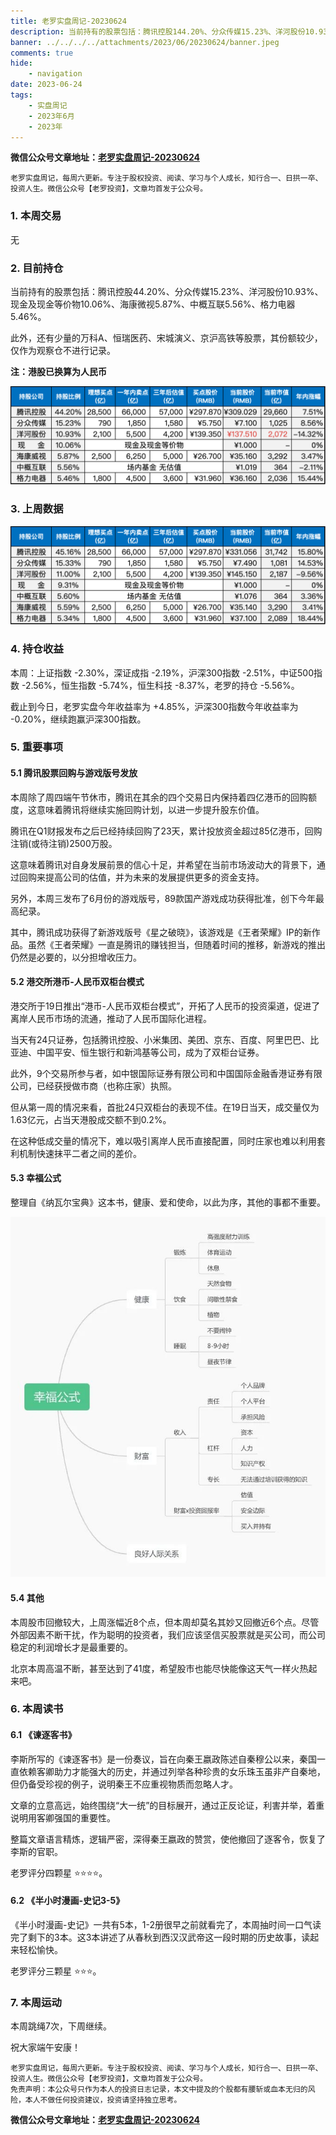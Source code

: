 ```yaml
---
title: 老罗实盘周记-20230624
description: 当前持有的股票包括：腾讯控股144.20%、分众传媒15.23%、洋河股份10.93%、现金及现金等价物10.06%、海康微视5.87%、中概互联5.56%、格力电器5.46%。此外，还有少量的万科A、恒瑞医药、宋城演义、京沪高铁等股票，其份额较少，仅作为观察仓不进行记录。
banner: ../../../../attachments/2023/06/20230624/banner.jpeg
comments: true
hide:
    - navigation
date: 2023-06-24
tags:
    - 实盘周记
    - 2023年6月
    - 2023年
---
```


__微信公众号文章地址：[老罗实盘周记-20230624](https://mp.weixin.qq.com/s/ZVYG0UyAOYGCk5s8sf6w6w)__

```
老罗实盘周记，每周六更新。专注于股权投资、阅读、学习与个人成长，知行合一、日拱一卒、投资人生。微信公众号【老罗投资】，文章均首发于公众号。
```

### 1. 本周交易

无

### 2. 目前持仓

当前持有的股票包括：腾讯控股44.20%、分众传媒15.23%、洋河股份10.93%、现金及现金等价物10.06%、海康微视5.87%、中概互联5.56%、格力电器5.46%。

此外，还有少量的万科A、恒瑞医药、宋城演义、京沪高铁等股票，其份额较少，仅作为观察仓不进行记录。

**注：港股已换算为人民币**

![目前持仓](../../../attachments/2023/06/20230624/1.png)

### 3. 上周数据

![上周数据](../../../attachments/2023/06/20230624/2.png)

### 4. 持仓收益

本周：上证指数 -2.30%，深证成指 -2.19%，沪深300指数 -2.51%，中证500指数 -2.56%，恒生指数 -5.74%，恒生科技 -8.37%，老罗的持仓 <span class="green">-5.56%</span>。

截止到今日，老罗实盘今年收益率为 <span class="red">+4.85%</span>，沪深300指数今年收益率为 <span class="green">-0.20%</span>，继续跑赢沪深300指数。

### 5. 重要事项

#### 5.1 腾讯股票回购与游戏版号发放

本周除了周四端午节休市，腾讯在其余的四个交易日内保持着四亿港币的回购额度，这意味着腾讯将继续实施回购计划，以进一步提升股东价值。

腾讯在Q1财报发布之后已经持续回购了23天，累计投放资金超过85亿港币，回购注销(或待注销)2500万股。

这意味着腾讯对自身发展前景的信心十足，并希望在当前市场波动大的背景下，通过回购来提高公司的估值，并为未来的发展提供更多的资金支持。

另外，本周三发布了6月份的游戏版号，89款国产游戏成功获得批准，创下今年最高纪录。

其中，腾讯成功获得了新游戏版号《星之破晓》，该游戏是《王者荣耀》IP的新作品。虽然《王者荣耀》一直是腾讯的赚钱担当，但随着时间的推移，新游戏的推出仍然是必要的，以分担增收压力。

#### 5.2 港交所港币-人民币双柜台模式

港交所于19日推出“港币-人民币双柜台模式”，开拓了人民币的投资渠道，促进了离岸人民币市场的流通，推动了人民币国际化进程。

当天有24只证券，包括腾讯控股、小米集团、美团、京东、百度、阿里巴巴、比亚迪、中国平安、恒生银行和新鸿基等公司，成为了双柜台证券。

此外，9个交易所参与者，如中银国际证券有限公司和中国国际金融香港证券有限公司，已经获授做市商（也称庄家）执照。

但从第一周的情况来看，首批24只双柜台的表现不佳。在19日当天，成交量仅为1.63亿元，占当天港股成交额不到0.2%。

在这种低成交量的情况下，难以吸引离岸人民币直接配置，同时庄家也难以利用套利机制快速抹平二者之间的差价。

#### 5.3 幸福公式

整理自《纳瓦尔宝典》这本书，健康、爱和使命，以此为序，其他的事都不重要。

![幸福公式](../../../attachments/2023/06/20230624/3.jpeg)

#### 5.4 其他

本周股市回撤较大，上周涨幅近8个点，但本周却莫名其妙又回撤近6个点。尽管外部因素不断干扰，作为聪明的投资者，我们应该坚信买股票就是买公司，而公司稳定的利润增长才是最重要的。

北京本周高温不断，甚至达到了41度，希望股市也能尽快能像这天气一样火热起来吧。

### 6. 本周读书

#### 6.1 《谏逐客书》

李斯所写的《谏逐客书》是一份奏议，旨在向秦王嬴政陈述自秦穆公以来，秦国一直依赖客卿助力才能强大的历史，并通过列举各种珍贵的女乐珠玉虽非产自秦地，但仍备受珍视的例子，说明秦王不应重视物质而忽略人才。

文章的立意高远，始终围绕“大一统”的目标展开，通过正反论证，利害并举，着重说明用客卿强国的重要性。

整篇文章语言精炼，逻辑严密，深得秦王嬴政的赞赏，使他撤回了逐客令，恢复了李斯的官职。

老罗评分四颗星 ⭐️⭐️⭐️⭐️。

#### 6.2 《半小时漫画-史记3-5》

《半小时漫画-史记》一共有5本，1-2册很早之前就看完了，本周抽时间一口气读完了剩下的3本。这3本讲述了从春秋到西汉汉武帝这一段时期的历史故事，读起来轻松愉快。

老罗评分三颗星 ⭐️⭐️⭐️。

### 7. 本周运动

本周跳绳7次，下周继续。

祝大家端午安康！

```
老罗实盘周记，每周六更新。专注于股权投资、阅读、学习与个人成长，知行合一、日拱一卒、投资人生。微信公众号【老罗投资】，文章均首发于公众号。
免责声明：本公众号只作为本人的投资日志记录，本文中提及的个股都有腰斩或血本无归的风险，本人不做任何投资建议，投资请坚持独立思考。
```

__微信公众号文章地址：[老罗实盘周记-20230624](https://mp.weixin.qq.com/s/ZVYG0UyAOYGCk5s8sf6w6w)__